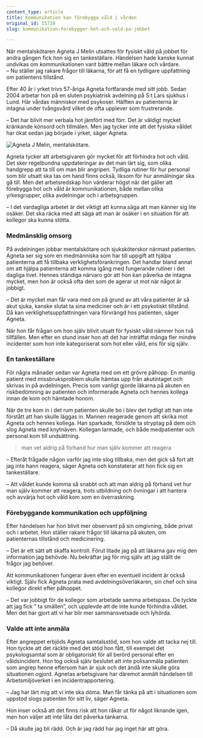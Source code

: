 ```yaml
---
content_type: article
title: Kommunikation kan förebygga våld i vården
original_id: 15710
slug: kommunikation-forebygger-hot-och-vald-pa-jobbet

---
```


När mentalskötaren Agneta J Melin utsattes för fysiskt våld på jobbet för andra gången fick hon sig en tankeställare. Händelsen hade kanske kunnat undvikas om kommunikationen varit bättre mellan läkare och vårdare.  
– Nu ställer jag rakare frågor till läkarna, för att få en tydligare uppfattning om patientens tillstånd.

Efter 40 år i yrket trivs 57-åriga Agneta fortfarande med sitt jobb. Sedan 2004 arbetar hon på en sluten psykiatrisk avdelning på S:t Lars sjukhus i Lund. Här vårdas människor med psykoser. Hälften av patienterna är intagna under tvångsvård vilket de ofta upplever som frustrerande.

– Det har blivit mer verbala hot jämfört med förr. Det är väldigt mycket kränkande könsord och tillmälen. Men jag tycker inte att det fysiska våldet har ökat sedan jag började i yrket, säger Agneta.

![Agneta J Melin, mentalskötare.](https://www.suntarbetsliv.se/wp-content/uploads/2012/09/hot_vald_160x204-ab-1.jpg "Agneta J Melin, mentalskötare.")

Agneta tycker att arbetsgivaren gör mycket för att förhindra hot och våld. Det sker regelbundna uppdateringar av det man lärt sig, som olika handgrepp att ta till om man blir angripen. Tydliga rutiner för hur personal som blir utsatt ska tas om hand finns också, liksom för hur anmälningar ska gå till. Men det arbetsredskap hon värderar högst när det gäller att förebygga hot och våld är kommunikationen, både mellan olika yrkesgrupper, olika avdelningar och i arbetsgruppen.

– I det vardagliga arbetet är det viktigt att kunna säga att man känner sig lite osäker. Det ska räcka med att säga att man är osäker i en situation för att kollegor ska kunna stötta.

### Medmänsklig omsorg

På avdelningen jobbar mentalskötare och sjuksköterskor närmast patienten. Agneta ser sig som en medmänniska som har till uppgift att hjälpa patienterna att få tillbaka verklighetsförankringen. Det handlar bland annat om att hjälpa patienterna att komma igång med fungerande rutiner i det dagliga livet. Hennes ständiga närvaro gör att hon kan påverka de intagna mycket, men hon är också ofta den som de agerar ut mot när något är jobbigt.

– Det är mycket man får vara med om på grund av att våra patienter är så akut sjuka, kanske slutat ta sina mediciner och är i ett psykotiskt tillstånd. Då kan verklighetsuppfattningen vara förvrängd hos patienten, säger Agneta.

När hon får frågan om hon själv blivit utsatt för fysiskt våld nämner hon två tillfällen. Men efter en stund inser hon att det har inträffat många fler mindre incidenter som hon inte kategoriserat som hot eller våld, ens för sig själv.

### En tankeställare

För några månader sedan var Agneta med om ett grövre påhopp. En manlig patient med missbruksproblem skulle hämtas upp från akutintaget och skrivas in på avdelningen. Precis som vanligt gjorde läkarna på akuten en riskbedömning av patienten och informerade Agneta och hennes kollega innan de kom och hämtade honom.

När de tre kom in i det rum patienten skulle bo i blev det tydligt att han inte förstått att han skulle läggas in. Mannen reagerade genom att skrika mot Agneta och hennes kollega. Han sparkade, försökte ta stryptag på dem och slog Agneta med knytnäven. Kollegan larmade, och både medpatienter och personal kom till undsättning.

> man vet aldrig på förhand hur man själv kommer att reagera

– Efteråt frågade någon varför jag inte slog tillbaka, men det gick så fort att jag inte hann reagera, säger Agneta och konstaterar att hon fick sig en tankeställare.

– Att våldet kunde komma så snabbt och att man aldrig på förhand vet hur man själv kommer att reagera, trots utbildning och övningar i att hantera och avvärja hot och våld kom som en överraskning.

### Förebyggande kommunikation och uppföljning

Efter händelsen har hon blivit mer observant på sin omgivning, både privat och i arbetet. Hon ställer rakare frågor till läkarna på akuten, om patienternas tillstånd och medicinering.

– Det är ett sätt att skaffa kontroll. Förut litade jag på att läkarna gav mig den information jag behövde. Nu bekräftar jag för mig själv att jag ställt de frågor jag behöver.

Att kommunikationen fungerar även efter en eventuell incident är också viktigt. Själv fick Agneta prata med avdelningsöverläkaren, sin chef och sina kollegor direkt efter påhoppet.

– Det var jobbigt för de kollegor som arbetade samma arbetspass. De tyckte att jag fick ” ta smällen”, och upplevde att de inte kunde förhindra våldet. Men det har gjort att vi har blir mer sammansvetsade och lyhörda.

### Valde att inte anmäla

Efter angreppet erbjöds Agneta samtalsstöd, som hon valde att tacka nej till. Hon tyckte att det räckte med det stöd hon fått, till exempel det psykologsamtal som är obligatoriskt för all berörd personal efter en våldsincident. Hon tog också själv beslutet att inte polisanmäla patienten som angrep henne eftersom han är sjuk och det ändå inte skulle göra situationen ogjord. Agnetas arbetsgivare har däremot anmält händelsen till Arbetsmiljöverket i en incidentrapportering.

– Jag har lärt mig att vi inte ska döma. Man får tänka på att i situationen som uppstod slogs patienten för sitt liv, säger Agneta.

Hon inser också att det finns risk att hon råkar ut för något liknande igen, men hon väljer att inte låta det påverka tankarna.

– Då skulle jag bli rädd. Och är jag rädd har jag inget här att göra.

